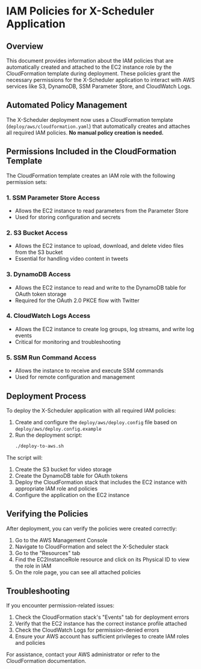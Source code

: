 # IAM Policies for X-Scheduler Application

## Overview

This document provides information about the IAM policies that are automatically created and attached to the EC2 instance role by the CloudFormation template during deployment. These policies grant the necessary permissions for the X-Scheduler application to interact with AWS services like S3, DynamoDB, SSM Parameter Store, and CloudWatch Logs.

## Automated Policy Management

The X-Scheduler deployment now uses a CloudFormation template (`deploy/aws/cloudformation.yaml`) that automatically creates and attaches all required IAM policies. **No manual policy creation is needed.**

## Permissions Included in the CloudFormation Template

The CloudFormation template creates an IAM role with the following permission sets:

### 1. SSM Parameter Store Access
- Allows the EC2 instance to read parameters from the Parameter Store
- Used for storing configuration and secrets

### 2. S3 Bucket Access
- Allows the EC2 instance to upload, download, and delete video files from the S3 bucket
- Essential for handling video content in tweets

### 3. DynamoDB Access
- Allows the EC2 instance to read and write to the DynamoDB table for OAuth token storage
- Required for the OAuth 2.0 PKCE flow with Twitter

### 4. CloudWatch Logs Access
- Allows the EC2 instance to create log groups, log streams, and write log events
- Critical for monitoring and troubleshooting

### 5. SSM Run Command Access
- Allows the instance to receive and execute SSM commands
- Used for remote configuration and management

## Deployment Process

To deploy the X-Scheduler application with all required IAM policies:

1. Create and configure the `deploy/aws/deploy.config` file based on `deploy/aws/deploy.config.example`
2. Run the deployment script:
   ```bash
   ./deploy-to-aws.sh
   ```

The script will:
1. Create the S3 bucket for video storage
2. Create the DynamoDB table for OAuth tokens
3. Deploy the CloudFormation stack that includes the EC2 instance with appropriate IAM role and policies
4. Configure the application on the EC2 instance

## Verifying the Policies

After deployment, you can verify the policies were created correctly:

1. Go to the AWS Management Console
2. Navigate to CloudFormation and select the X-Scheduler stack
3. Go to the "Resources" tab
4. Find the EC2InstanceRole resource and click on its Physical ID to view the role in IAM
5. On the role page, you can see all attached policies

## Troubleshooting

If you encounter permission-related issues:

1. Check the CloudFormation stack's "Events" tab for deployment errors
2. Verify that the EC2 instance has the correct instance profile attached
3. Check the CloudWatch Logs for permission-denied errors
4. Ensure your AWS account has sufficient privileges to create IAM roles and policies

For assistance, contact your AWS administrator or refer to the CloudFormation documentation.

